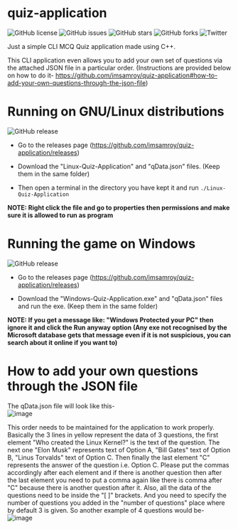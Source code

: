 # quiz-application

![GitHub license](https://img.shields.io/github/license/imsamroy/quiz-application)
![GitHub issues](https://img.shields.io/github/issues/imsamroy/quiz-application)
![GitHub stars](https://img.shields.io/github/stars/imsamroy/quiz-application)
![GitHub forks](https://img.shields.io/github/forks/imsamroy/quiz-application)
![Twitter](https://img.shields.io/twitter/url?style=social&url=https%3A%2F%2Fgithub.com%2Fimsamroy%2Fquiz-application)

Just a simple CLI MCQ Quiz application made using C++.  

This CLI application even allows you to add your own set of questions via the attached JSON file in a particular order. (Instructions are provided below on how to do it- https://github.com/imsamroy/quiz-application#how-to-add-your-own-questions-through-the-json-file)

# Running on GNU/Linux distributions

![GitHub release](https://img.shields.io/github/release/imsamroy/quiz-application)

- Go to the releases page (https://github.com/imsamroy/quiz-application/releases)  

- Download the "Linux-Quiz-Application" and "qData.json" files. (Keep them in the same folder)  

- Then open a terminal in the directory you have kept it and run `./Linux-Quiz-Application`  

**NOTE: Right click the file and go to properties then permissions and make sure it is allowed to run as program**

# Running the game on Windows

![GitHub release](https://img.shields.io/github/release/imsamroy/quiz-application)

- Go to the releases page (https://github.com/imsamroy/quiz-application/releases)  

- Download the "Windows-Quiz-Application.exe" and "qData.json" files and run the exe. (Keep them in the same folder)   

**NOTE: If you get a message like: "Windows Protected your PC" then ignore it and click the Run anyway option (Any exe not recognised by the Microsoft database gets that message even if it is not suspicious, you can search about it online if you want to)**

# How to add your own questions through the JSON file

The qData.json file will look like this-  
![image](https://user-images.githubusercontent.com/92716271/166941945-bcdb6c26-00c8-4332-bde3-0994ddd88d67.png)

This order needs to be maintained for the application to work properly. Basically the 3 lines in yellow represent the data of 3 questions, the first element "Who created the Linux Kernel?" is the text of the question. The next one "Elon Musk" represents text of Option A, "Bill Gates" text of Option B, "Linus Torvalds" text of Option C. Then finally the last element "C" represents the answer of the question i.e. Option C. Please put the commas accordingly after each element and if there is another question then after the last element you need to put a comma again like there is comma after "C" because there is another question after it. Also, all the data of the questions need to be inside the "[ ]" brackets. And you need to specify the number of questions you added in the "number of questions" place where by default 3 is given. So another example of 4 questions would be-  
![image](https://user-images.githubusercontent.com/92716271/166945924-f92910d0-686e-49f3-804a-21537c345dda.png)
